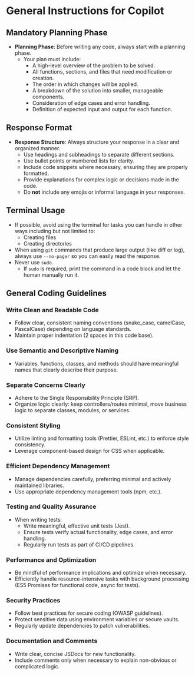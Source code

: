 # General Instructions for Copilot

## Mandatory Planning Phase

- **Planning Phase**: Before writing any code, always start with a planning phase.
  - Your plan must include:
    - A high-level overview of the problem to be solved.
    - All functions, sections, and files that need modification or creation.
    - The order in which changes will be applied.
    - A breakdown of the solution into smaller, manageable components.
    - Consideration of edge cases and error handling.
    - Definition of expected input and output for each function.

## Response Format

- **Response Structure**: Always structure your response in a clear and organized manner.
  - Use headings and subheadings to separate different sections.
  - Use bullet points or numbered lists for clarity.
  - Include code snippets where necessary, ensuring they are properly formatted.
  - Provide explanations for complex logic or decisions made in the code.
  - Do **not** include any emojis or informal language in your responses.

## Terminal Usage

- If possible, avoid using the terminal for tasks you can handle in other ways including but not limited to:
  - Creating files
  - Creating directories
- When using `git` commands that produce large output (like diff or log), always use `--no-pager` so you can easily read the response.
- Never use `sudo`.
  - If `sudo` is required, print the command in a code block and let the human manually run it.

## General Coding Guidelines

### Write Clean and Readable Code

- Follow clear, consistent naming conventions (snake_case, camelCase, PascalCase) depending on language standards.
- Maintain proper indentation (2 spaces in this code base).

### Use Semantic and Descriptive Naming

- Variables, functions, classes, and methods should have meaningful names that clearly describe their purpose.

### Separate Concerns Clearly

- Adhere to the Single Responsibility Principle (SRP).
- Organize logic clearly: keep controllers/routes minimal, move business logic to separate classes, modules, or services.

### Consistent Styling

- Utilize linting and formatting tools (Prettier, ESLint, etc.) to enforce style consistency.
- Leverage component-based design for CSS when applicable.

### Efficient Dependency Management

- Manage dependencies carefully, preferring minimal and actively maintained libraries.
- Use appropriate dependency management tools (npm, etc.).

### Testing and Quality Assurance

- When writing tests:
  - Write meaningful, effective unit tests (Jest).
  - Ensure tests verify actual functionality, edge cases, and error handling.
  - Regularly run tests as part of CI/CD pipelines.

### Performance and Optimization

- Be mindful of performance implications and optimize when necessary.
- Efficiently handle resource-intensive tasks with background processing (ES5 Promises for functional code, async for tests).

### Security Practices

- Follow best practices for secure coding (OWASP guidelines).
- Protect sensitive data using environment variables or secure vaults.
- Regularly update dependencies to patch vulnerabilities.

### Documentation and Comments

- Write clear, concise JSDocs for new functionality.
- Include comments only when necessary to explain non-obvious or complicated logic.
